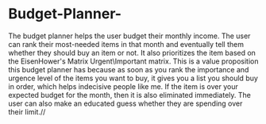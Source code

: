 # Budget-Planner-
The budget planner helps the user budget their monthly income. The user can rank their most-needed items in that month and eventually tell them whether they should buy an item or not. It also prioritizes the item based on the EisenHower's Matrix Urgent\Important matrix. This is a value proposition this budget planner has because as soon as you rank the importance and urgence level of the items you want to buy, it gives you a list you should buy in order, which helps indecisive people like me. If the item is over your expected budget for the month, then it is also eliminated immediately. The user can also make an educated guess whether they are spending over their limit.//

